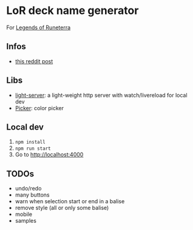 # LoR deck name generator

For [Legends of Runeterra](https://playruneterra.com/)

## Infos

- [this reddit post](https://old.reddit.com/r/LegendsOfRuneterra/comments/gtwb00/psa_you_can_use_html_codes_for_formatting_deck/)

## Libs

- [light-server](https://www.npmjs.com/package/light-server): a light-weight http server with watch/livereload for local dev
- [Picker](https://github.com/Simonwep/pickr): color picker

## Local dev

1. `npm install`
2. `npm run start`
3. Go to [http://localhost:4000](http://localhost:4000)

## TODOs

- undo/redo
- many buttons
- warn when selection start or end in a balise
- remove style (all or only some balise)
- mobile
- samples
